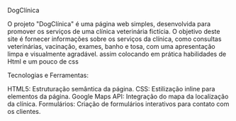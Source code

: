 DogClínica

O projeto "DogClínica" é uma página web simples, desenvolvida para promover os serviços de uma clínica veterinária fictícia. 
O objetivo deste site é fornecer informações sobre os serviços da clínica, como consultas veterinárias, vacinação, exames, banho e tosa, 
com uma apresentação limpa e visualmente agradável. assim colocando em prática habilidades de Html e um pouco de css

Tecnologias e Ferramentas:

HTML5: Estruturação semântica da página.
CSS: Estilização inline para elementos da página.
Google Maps API: Integração do mapa da localização da clínica.
Formulários: Criação de formulários interativos para contato com os clientes.
